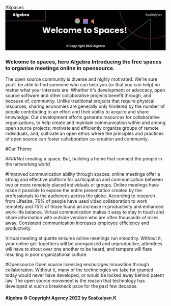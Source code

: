 #Spaces
![image](https://github.com/KanakamSasikalyan/Algebra/blob/main/images/20220522_150910_0000.png)

### Welcome to spaces, here Algebra Introducing the free spaces to organise meetings online in opensource.

The open source community is diverse and highly motivated. We're sure you'll be able to find someone who can help you (or that you can help) no matter what your interests are.
Whether it's development or advocacy, open source software and other collaborative projects benefit through, and because of, community. Unlike traditional projects that require physical resources, sharing economies are generally only hindered by the number of people contributing to an effort and their ability to acquire and share knowledge.
Our development efforts generate resources for collaborative organizations, to help create and maintain communication within and among open source projects; motivate and efficiently organize groups of remote individuals, and; cultivate an open ethos where the principles and practices of open source can foster collaboration co-creation and community.

#Our Theme

####Not creating a space. But, building a home that connect the people in the networking world

#Improved communication ability through spaces:
online meetings offer a strong and effective platform for participation and communication between two or more remotely placed individuals or groups.
Online meetings have made it possible to expose the entire presentation created by the professionals to the audiences across the globe.
According to research from Lifesize, 76% of people have used video collaboration to work remotely and 75% of those found an increase in productivity and enhanced work-life balance.
Virtual communication makes it easy to stay in touch and share information with outside vendors who are often thousands of miles away. Consistent communication increases employee efficiency and productivity.

Virtual meeting etiquette ensures online meetings run smoothly. Without it, your online get-togethers will be unorganized and unproductive, attendees will have to shout over one another to be heard, and tempers will flare resulting in poor organizational culture.

#Opensource 
Open source licensing encourages innovation through collaboration.
Without it, many of the technologies we take for granted today would never have developed,
or would be locked away behind patent law. The open source movement is the reason that technology has developed
at such a breakneck pace for the past few decades.

#### Algebra © Copyright Agency 2022 by Sasikalyan.K 
